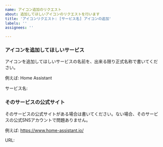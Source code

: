 ```yaml
---
name: アイコン追加のリクエスト
about: 追加してほしいアイコンのリクエストを行います
title: 'アイコンリクエスト: [サービス名] アイコンの追加'
labels: ''
assignees: ''

---
```


### アイコンを追加してほしいサービス
アイコンを追加してほしいサービスの名前を、出来る限り正式名称で書いてください。

例えば: Home Assistant

サービス名: 


### そのサービスの公式サイト
そのサービスの公式サイトがある場合は書いてください。ない場合、そのサービスの公式SNSアカウントで問題ありません。

例えば: https://www.home-assistant.io/

URL:
